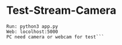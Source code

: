 ﻿# Test-Stream-Camera
```Code for test video streaming with Http Protocol
Run: python3 app.py
Web: locolhost:5000
PC need camera or webcam for test```
